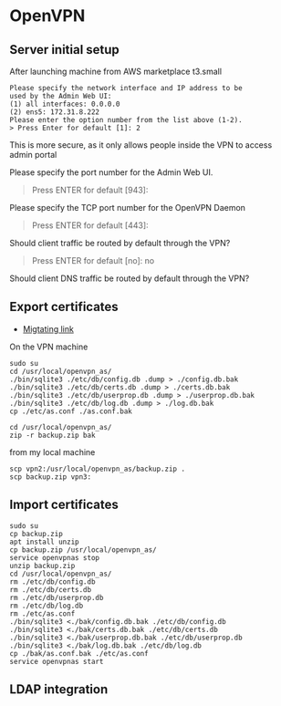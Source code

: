 # OpenVPN

## Server initial setup

After launching machine from AWS marketplace t3.small

```
Please specify the network interface and IP address to be
used by the Admin Web UI:
(1) all interfaces: 0.0.0.0
(2) ens5: 172.31.8.222
Please enter the option number from the list above (1-2).
> Press Enter for default [1]: 2
```

This is more secure, as it only allows people inside the VPN to access admin portal

Please specify the port number for the Admin Web UI.

> Press ENTER for default [943]:

Please specify the TCP port number for the OpenVPN Daemon

> Press ENTER for default [443]:

Should client traffic be routed by default through the VPN?

> Press ENTER for default [no]: no

Should client DNS traffic be routed by default through the VPN?

## Export certificates

- [Migtating link](https://openvpn.net/vpn-server-resources/migrating-an-access-server-installation/)

On the VPN machine

```
sudo su
cd /usr/local/openvpn_as/
./bin/sqlite3 ./etc/db/config.db .dump > ./config.db.bak
./bin/sqlite3 ./etc/db/certs.db .dump > ./certs.db.bak
./bin/sqlite3 ./etc/db/userprop.db .dump > ./userprop.db.bak
./bin/sqlite3 ./etc/db/log.db .dump > ./log.db.bak
cp ./etc/as.conf ./as.conf.bak

cd /usr/local/openvpn_as/
zip -r backup.zip bak
```

from my local machine

```
scp vpn2:/usr/local/openvpn_as/backup.zip .
scp backup.zip vpn3:
```

## Import certificates

```
sudo su
cp backup.zip
apt install unzip
cp backup.zip /usr/local/openvpn_as/
service openvpnas stop
unzip backup.zip
cd /usr/local/openvpn_as/
rm ./etc/db/config.db
rm ./etc/db/certs.db
rm ./etc/db/userprop.db
rm ./etc/db/log.db
rm ./etc/as.conf
./bin/sqlite3 <./bak/config.db.bak ./etc/db/config.db
./bin/sqlite3 <./bak/certs.db.bak ./etc/db/certs.db
./bin/sqlite3 <./bak/userprop.db.bak ./etc/db/userprop.db
./bin/sqlite3 <./bak/log.db.bak ./etc/db/log.db
cp ./bak/as.conf.bak ./etc/as.conf
service openvpnas start
```

## LDAP integration
